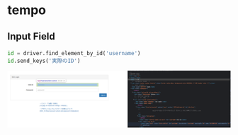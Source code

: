 # tempo


## Input Field

```py
id = driver.find_element_by_id('username')
id.send_keys('実際のID')
```

![detect field for selenium](/img_for_doc/inputfield_selenium.png)

